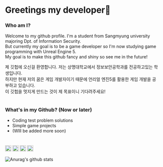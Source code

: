 # Greetings my developer👀

### Who am I?
Welcome to my github profile. I'm a student from Sangmyung university majoring Dpt. of Information Security.   
But currently my goal is to be a game developer so I'm now studying game programming with Unreal Engine 5.   
My goal is to make this github fancy and shiny so see me in the future!   

제 깃헙에 오신걸 환영합니다. 저는 상명대학교에서 정보보안공학과를 전공하고있는 학생입니다.   
하지만 현재 저의 꿈은 게임 개발자이기 때문에 언리얼 엔진5를 활용한 게임 개발을 공부하고 있습니다.   
이 깃헙을 멋지게 만드는 것이 제 목표이니 기다려주세요!
#

### What's in my Github? (Now or later)
* Coding test problem solutions
* Simple game projects
* (WIll be added more soon)   

#

<code><img height="20" alt="c" src="https://cdn.jsdelivr.net/gh/devicons/devicon/icons/c/c-original.svg"></code>
<code><img height="20" alt="cplusplus" src="https://cdn.jsdelivr.net/gh/devicons/devicon/icons/cplusplus/cplusplus-original.svg"></code>
<code><img height="20" alt="python" src="https://cdn.jsdelivr.net/gh/devicons/devicon/icons/python/python-original.svg"></code>
<code><img height="20" alt="python" src="https://cdn.jsdelivr.net/gh/devicons/devicon/icons/java/java-original.svg"></code>

![Anurag's github stats](https://github-readme-stats.vercel.app/api?username=muring&show_icons=true&theme=tokyonight)
<!-- ![Top Langs](https://github-readme-stats.vercel.app/api/top-langs/?username=muring&layout=compact&theme=tokyonight) -->

